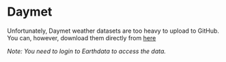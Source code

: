 # Daymet

Unfortunately, Daymet weather datasets are too heavy to upload to GitHub. You can, however, download them directly from [here](https://daac.ornl.gov/cgi-bin/dsviewer.pl?ds_id=2131) 

*Note: You need to login to Earthdata to access the data.*
